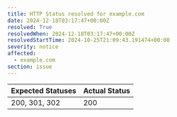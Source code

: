 ```yaml
---
title: HTTP Status resolved for example.com
date: 2024-12-18T03:17:47+00:00Z
resolved: True
resolvedWhen: 2024-12-18T03:17:47+00:00Z
resolvedStartTime: 2024-10-25T21:09:43.191474+00:00
severity: notice
affected:
  - example.com
section: issue
---
```


| Expected Statuses | Actual Status  |
|-------------------|----------------|
| 200, 301, 302 | 200 |

